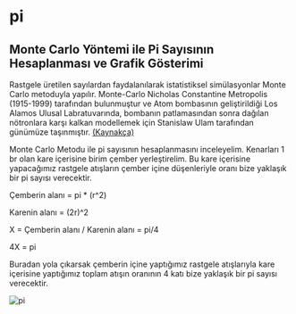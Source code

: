 # pi
## Monte Carlo Yöntemi ile Pi Sayısının Hesaplanması ve Grafik Gösterimi

Rastgele üretilen sayılardan faydalanılarak istatistiksel simülasyonlar Monte Carlo metoduyla yapılır. Monte-Carlo Nicholas Constantine Metropolis (1915-1999) tarafından bulunmuştur ve Atom bombasının geliştirildiği Los Alamos Ulusal Labratuvarında, bombanın patlamasından sonra dağılan nötronlara karşı kalkan modellemek için Stanislaw Ulam tarafından günümüze taşınmıştır. [(Kaynakça)](https://tr.wikipedia.org/wiki/Monte_Carlo_benzetimi)

Monte Carlo Metodu ile pi sayısının hesaplanmasını inceleyelim. Kenarları 1 br olan kare içerisine birim çember yerleştirelim.
Bu kare içerisine yapacağımız rastgele atışların çember içine düşenleriyle oranı bize yaklaşık bir pi sayısı verecektir.

Çemberin alanı = pi * (r^2) 

Karenin alanı = (2r)^2

X = Çemberin alanı / Karenin alanı = pi/4 

4X = pi 

Buradan yola çıkarsak çemberin içine yaptığımız rastgele atışlarıyla kare içerisine yaptığımız toplam atışın oranının 4 katı bize
yaklaşık bir pi sayısı verecektir.

![pi](https://i.hizliresim.com/kMRyYy.png)
